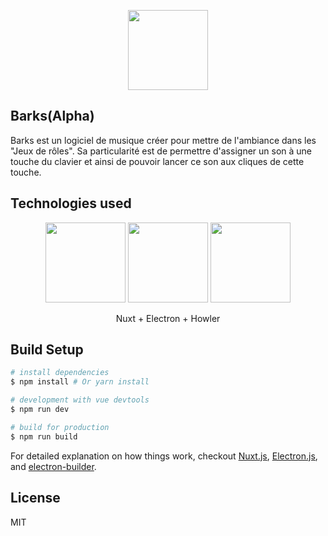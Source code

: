 <p align="center">
  <img width="128" height="128" src="https://zupimages.net/up/19/18/ddok.png">
</p>

## Barks(Alpha)

Barks est un logiciel de musique créer pour mettre de l'ambiance dans les "Jeux de rôles". Sa particularité est de permettre d'assigner un son à une touche du clavier et ainsi de pouvoir lancer ce son aux cliques de cette touche.

## Technologies used

<p align="center">
  <img width="128" height="128" src="https://zupimages.net/up/19/26/jx0a.png">
  <img width="128" height="128" src="https://zupimages.net/up/19/26/onxo.png">
  <img width="128" height="128" src="https://zupimages.net/up/19/26/20gt.png">
</p>
<p align="center">Nuxt + Electron + Howler</p>

## Build Setup

``` bash
# install dependencies
$ npm install # Or yarn install

# development with vue devtools
$ npm run dev

# build for production
$ npm run build
```
For detailed explanation on how things work, checkout [Nuxt.js](https://github.com/nuxt/nuxt.js), [Electron.js](https://electronjs.org/), and [electron-builder](https://www.electron.build/).


## License
MIT
